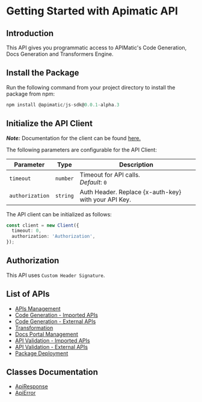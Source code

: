 # Getting Started with Apimatic API

## Introduction

This API gives you programmatic access to APIMatic's Code Generation, Docs Generation and Transformers Engine.

## Install the Package

Run the following command from your project directory to install the package from npm:

```ts
npm install @apimatic/js-sdk@0.0.1-alpha.3
```

## Initialize the API Client

**_Note:_** Documentation for the client can be found [here.](/doc/client.md)

The following parameters are configurable for the API Client:

| Parameter       | Type     | Description                                          |
| --------------- | -------- | ---------------------------------------------------- |
| `timeout`       | `number` | Timeout for API calls.<br>_Default_: `0`             |
| `authorization` | `string` | Auth Header. Replace {x-auth-key} with your API Key. |

The API client can be initialized as follows:

```ts
const client = new Client({
  timeout: 0,
  authorization: 'Authorization',
});
```

## Authorization

This API uses `Custom Header Signature`.

## List of APIs

- [APIs Management](/doc/controllers/apis-management.md)
- [Code Generation - Imported APIs](/doc/controllers/code-generation-imported-apis.md)
- [Code Generation - External APIs](/doc/controllers/code-generation-external-apis.md)
- [Transformation](/doc/controllers/transformation.md)
- [Docs Portal Management](/doc/controllers/docs-portal-management.md)
- [API Validation - Imported APIs](/doc/controllers/api-validation-imported-apis.md)
- [API Validation - External APIs](/doc/controllers/api-validation-external-apis.md)
- [Package Deployment](/doc/controllers/package-deployment.md)

## Classes Documentation

- [ApiResponse](/doc/api-response.md)
- [ApiError](/doc/api-error.md)
